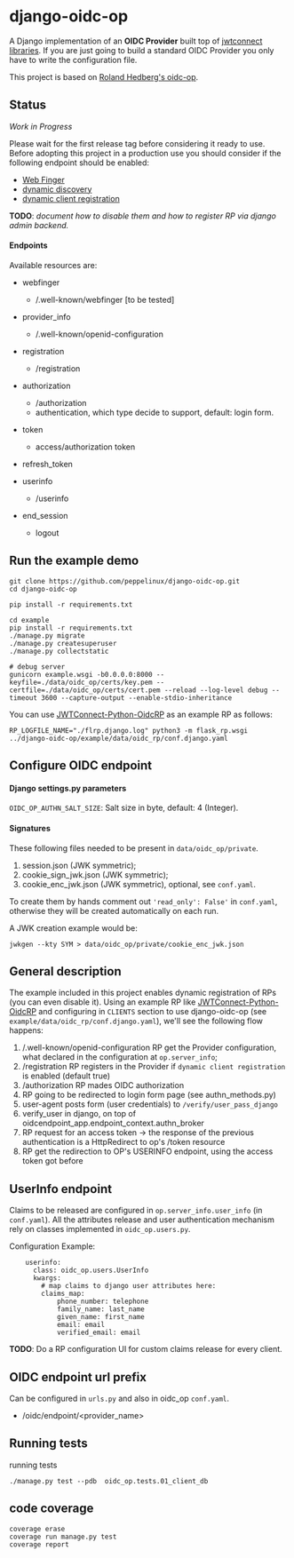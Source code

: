 # django-oidc-op
A Django implementation of an **OIDC Provider** built top of [jwtconnect libraries](https://jwtconnect.io/).
If you are just going to build a standard OIDC Provider you only have to write the configuration file.

This project is based on [Roland Hedberg's oidc-op](https://github.com/rohe/oidc-op).

## Status
_Work in Progress_

Please wait for the first release tag before considering it ready to use.
Before adopting this project in a production use you should consider if the following endpoint should be enabled:

- [Web Finger](https://openid.net/specs/openid-connect-discovery-1_0.html#IssuerDiscovery)
- [dynamic discovery](https://openid.net/specs/openid-connect-discovery-1_0.html#ProviderConfig)
- [dynamic client registration](https://openid.net/specs/openid-connect-registration-1_0.html)

**TODO**: _document how to disable them and how to register RP via django admin backend._

#### Endpoints

Available resources are:

- webfinger
  - /.well-known/webfinger [to be tested]

- provider_info
  - /.well-known/openid-configuration

- registration
  - /registration

- authorization
  - /authorization
  - authentication, which type decide to support, default: login form.

- token
  - access/authorization token

- refresh_token

- userinfo
  - /userinfo

- end_session
  - logout


## Run the example demo

````
git clone https://github.com/peppelinux/django-oidc-op.git
cd django-oidc-op

pip install -r requirements.txt

cd example
pip install -r requirements.txt
./manage.py migrate
./manage.py createsuperuser
./manage.py collectstatic

# debug server
gunicorn example.wsgi -b0.0.0.0:8000 --keyfile=./data/oidc_op/certs/key.pem --certfile=./data/oidc_op/certs/cert.pem --reload --log-level debug --timeout 3600 --capture-output --enable-stdio-inheritance
````

You can use [JWTConnect-Python-OidcRP](https://github.com/openid/JWTConnect-Python-OidcRP) as an example RP as follows:

`RP_LOGFILE_NAME="./flrp.django.log" python3 -m flask_rp.wsgi ../django-oidc-op/example/data/oidc_rp/conf.django.yaml`


## Configure OIDC endpoint

#### Django settings.py parameters

`OIDC_OP_AUTHN_SALT_SIZE`: Salt size in byte, default: 4 (Integer).

#### Signatures
These following files needed to be present in `data/oidc_op/private`.

1. session.json (JWK symmetric);
2. cookie_sign_jwk.json (JWK symmetric);
3. cookie_enc_jwk.json (JWK symmetric), optional, see `conf.yaml`.

To create them by hands comment out `'read_only': False'` in `conf.yaml`,
otherwise they will be created automatically on each run.

A JWK creation example would be:
````
jwkgen --kty SYM > data/oidc_op/private/cookie_enc_jwk.json
````

## General description

The example included in this project enables dynamic registration of RPs (you can even disable it).
Using an example RP like [JWTConnect-Python-OidcRP](https://github.com/openid/JWTConnect-Python-OidcRP)
and configuring in `CLIENTS` section to use django-oidc-op (see `example/data/oidc_rp/conf.django.yaml`),
we'll see the following flow happens:

1. /.well-known/openid-configuration
   RP get the Provider configuration, what declared in the configuration at `op.server_info`;
2. /registration
   RP registers in the Provider if `dynamic client registration` is enabled (default true)
3. /authorization
   RP mades OIDC authorization
4. RP going to be redirected to login form page (see authn_methods.py)
5. user-agent posts form (user credentials) to `/verify/user_pass_django`
6. verify_user in django, on top of oidcendpoint_app.endpoint_context.authn_broker
7. RP request for an access token -> the response of the previous authentication is a HttpRedirect to op's /token resource
8. RP get the redirection to OP's USERINFO endpoint, using the access token got before


## UserInfo endpoint

Claims to be released are configured in `op.server_info.user_info` (in `conf.yaml`).
All the attributes release and user authentication mechanism rely on classes implemented in `oidc_op.users.py`.

Configuration Example:

````
    userinfo:
      class: oidc_op.users.UserInfo
      kwargs:
        # map claims to django user attributes here:
        claims_map:
            phone_number: telephone
            family_name: last_name
            given_name: first_name
            email: email
            verified_email: email
````

**TODO**: Do a RP configuration UI for custom claims release for every client.


## OIDC endpoint url prefix
Can be configured in `urls.py` and also in oidc_op `conf.yaml`.

- /oidc/endpoint/<provider_name>


## Running tests

running tests
````
./manage.py test --pdb  oidc_op.tests.01_client_db
````

## code coverage
````
coverage erase
coverage run manage.py test
coverage report
````
